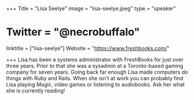+++
Title = "Lisa Seelye"
image = "lisa-seelye.jpeg"
type = "speaker"
# Twitter = "@necrobuffalo"
linktitle = ["lisa-seelye"]
Website = "https://www.freshbooks.com/"

+++
Lisa has been a systems administrator with FreshBooks for just over three years. Prior to that she was a sysadmin at a Toronto-based gaming company for seven years. Going back far enough Lisa made computers do things with Ruby and Rails. When she isn't at work you can probably find Lisa playing Magic, video games or listening to audiobooks. Ask her what she is currently reading!
